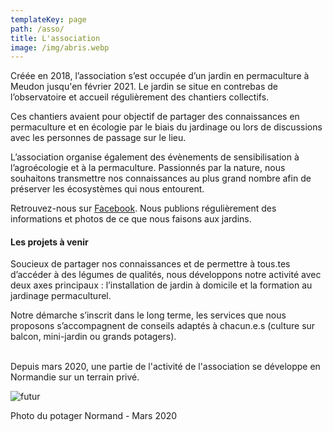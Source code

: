 ```yaml
---
templateKey: page
path: /asso/
title: L'association
image: /img/abris.webp
---
```

Créée en 2018, l’association s’est occupée d’un jardin en permaculture à Meudon jusqu'en février 2021.
Le jardin se situe en contrebas de l’observatoire et accueil régulièrement des chantiers collectifs.

Ces chantiers avaient pour objectif de partager des connaissances en permaculture et en écologie par le biais du jardinage ou lors de discussions avec les personnes de passage sur le lieu.

L’association organise également des évènements de sensibilisation à l’agroécologie et à la permaculture. Passionnés par la nature, nous souhaitons transmettre nos connaissances au plus grand nombre afin de préserver les écosystèmes qui nous entourent.

Retrouvez-nous sur [Facebook](https://www.facebook.com/buttesolidaires/). Nous publions régulièrement des informations et photos de ce que nous faisons aux jardins. 

#### Les projets à venir

Soucieux de partager nos connaissances et de permettre à tous.tes d’accéder à des légumes de qualités, nous développons notre activité avec deux axes principaux : l’installation de jardin à domicile et la formation au jardinage permaculturel.

Notre démarche s’inscrit dans le long terme, les services que nous proposons s’accompagnent de conseils adaptés à chacun.e.s (culture sur balcon, mini-jardin ou grands potagers).<br/><br/>

Depuis mars 2020, une partie de l'activité de l'association se développe en Normandie sur un terrain privé. 

![futur](/img/zone-de-culture-printemps-2020.jpg)

Photo du potager Normand - Mars 2020